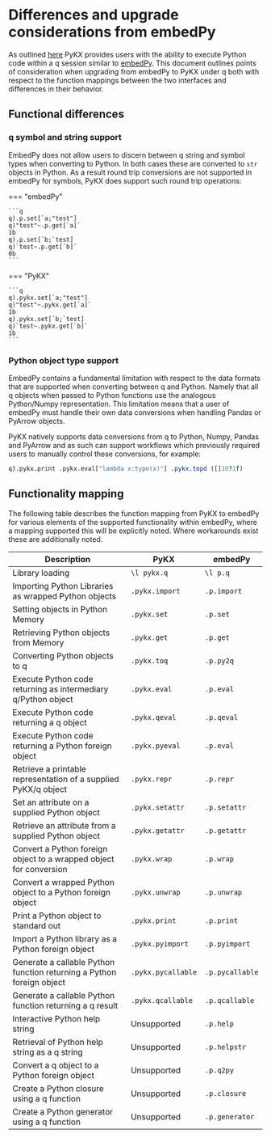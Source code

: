 # Differences and upgrade considerations from embedPy

As outlined [here](intro.md) PyKX provides users with the ability to execute Python code within a q session similar to [embedPy](https://github.com/kxsystems/embedpy). This document outlines points of consideration when upgrading from embedPy to PyKX under q both with respect to the function mappings between the two interfaces and differences in their behavior.

## Functional differences

### q symbol and string support 

EmbedPy does not allow users to discern between q string and symbol types when converting to Python. In both cases these are converted to `str` objects in Python. As a result round trip conversions are not supported in embedPy for symbols, PyKX does support such round trip operations:

=== "embedPy"

	```q
	q).p.set[`a;"test"]
	q)"test"~.p.get[`a]`
	1b
	q).p.set[`b;`test]
	q)`test~.p.get[`b]`
	0b
	```

=== "PyKX"

	```q
	q).pykx.set[`a;"test"]
	q)"test"~.pykx.get[`a]`
	1b
	q).pykx.set[`b;`test]
	q)`test~.pykx.get[`b]`
	1b
	```


### Python object type support

EmbedPy contains a fundamental limitation with respect to the data formats that are supported when converting between q and Python. Namely that all q objects when passed to Python functions use the analogous Python/Numpy representation. This limitation means that a user of embedPy must handle their own data conversions when handling Pandas or PyArrow objects.

PyKX natively supports data conversions from q to Python, Numpy, Pandas and PyArrow and as such can support workflows which previously required users to manually control these conversions, for example:

```q
q).pykx.print .pykx.eval["lambda x:type(x)"] .pykx.topd ([]10?1f)

```

## Functionality mapping

The following table describes the function mapping from PyKX to embedPy for various elements of the supported functionality within embedPy, where a mapping supported this will be explicitly noted. Where workarounds exist these are additionally noted.

| Description                                                           | PyKX                            | embedPy         |
|-----------------------------------------------------------------------|---------------------------------|-----------------|
| Library loading                                                       | `\l pykx.q`                     | `\l p.q`        |
| Importing Python Libraries as wrapped Python objects                  | `.pykx.import`                  | `.p.import`     |
| Setting objects in Python Memory                                      | `.pykx.set`                     | `.p.set`        |
| Retrieving Python objects from Memory                                 | `.pykx.get`                     | `.p.get`        |
| Converting Python objects to q                                        | `.pykx.toq`                     | `.p.py2q`       |
| Execute Python code returning as intermediary q/Python object         | `.pykx.eval`                    | `.p.eval`       |
| Execute Python code returning a q object                              | `.pykx.qeval`                   | `.p.qeval`      |
| Execute Python code returning a Python foreign object                 | `.pykx.pyeval`                  | `.p.eval`       |
| Retrieve a printable representation of a supplied PyKX/q object       | `.pykx.repr`                    | `.p.repr`       |
| Set an attribute on a supplied Python object                          | `.pykx.setattr`                 | `.p.setattr`    |
| Retrieve an attribute from a supplied Python object                   | `.pykx.getattr`                 | `.p.getattr`    |
| Convert a Python foreign object to a wrapped object for conversion    | `.pykx.wrap`                    | `.p.wrap`       |
| Convert a wrapped Python object to a Python foreign object            | `.pykx.unwrap`                  | `.p.unwrap`     |
| Print a Python object to standard out                                 | `.pykx.print`                   | `.p.print`      |
| Import a Python library as a Python foreign object                    | `.pykx.pyimport`                | `.p.pyimport`   |
| Generate a callable Python function returning a Python foreign object | `.pykx.pycallable`              | `.p.pycallable` |
| Generate a callable Python function returning a q result              | `.pykx.qcallable`               | `.p.qcallable`  |
| Interactive Python help string                                        |  Unsupported                    | `.p.help`       |
| Retrieval of Python help string as a q string                         |  Unsupported                    | `.p.helpstr`    |
| Convert a q object to a Python foreign object                         |  Unsupported                    | `.p.q2py`       |
| Create a Python closure using a q function                            |  Unsupported                    | `.p.closure`    |
| Create a Python generator using a q function                          |  Unsupported                    | `.p.generator`  |
